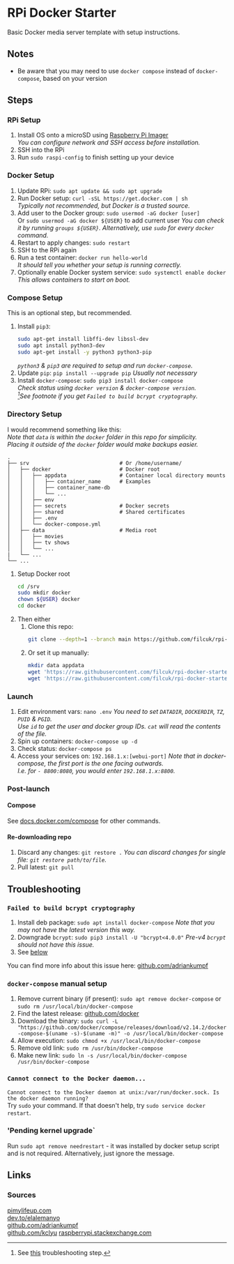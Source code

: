 # RPi Docker Starter
Basic Docker media server template with setup instructions.

## Notes
- Be aware that you may need to use `docker compose` instead of `docker-compose`, based on your version

## Steps
### RPi Setup
1. Install OS onto a microSD using [Raspberry Pi Imager](https://www.raspberrypi.com/software/)  
   *You can configure network and SSH access before installation.*
1. SSH into the RPi
1. Run `sudo raspi-config` to finish setting up your device

### Docker Setup
1. Update RPi: `sudo apt update && sudo apt upgrade`
1. Run Docker setup: `curl -sSL https://get.docker.com | sh`  
   *Typically not recommended, but Docker is a trusted source.*
1. Add user to the Docker group: `sudo usermod -aG docker [user]`  
   Or `sudo usermod -aG docker ${USER}` to add current user
   *You can check it by running `groups ${USER}`.*
   *Alternatively, use `sudo` for every `docker` command.*
1. Restart to apply changes: `sudo restart`
1. SSH to the RPi again
1. Run a test container: `docker run hello-world`  
   *It should tell you whether your setup is running correctly.*
1. Optionally enable Docker system service: `sudo systemctl enable docker`  
   *This allows containers to start on boot.*  

### Compose Setup
This is an optional step, but recommended.  
1. Install `pip3`:   
   ```bash
   sudo apt-get install libffi-dev libssl-dev
   sudo apt install python3-dev
   sudo apt-get install -y python3 python3-pip
   ```
   *`python3` & `pip3` are required to setup and run `docker-compose`.*  
1. Update `pip`: `pip install --upgrade pip`
   *Usually not necessary*
3. Install `docker-compose`: `sudo pip3 install docker-compose`  
   *Check status using `docker version` & `docker-compose version`.*  
   *[^1]See footnote if you get `Failed to build bcrypt cryptography`.*

[^1]: See [this](#docker-compose-manual-setup) troubleshooting step. 

### Directory Setup
I would recommend something like this:  
*Note that `data` is within the `docker` folder in this repo for simplicity.*  
*Placing it outside of the `docker` folder would make backups easier.*
```
.
├── srv                             # Or /home/username/
│   ├── docker                      # Docker root
│   │   ├── appdata                 # Container local directory mounts
│   │   │   ├── container_name      # Examples
│   │   │   ├── container_name-db
│   │   │   └── ...
│   │   ├── env
│   │   ├── secrets                 # Docker secrets
│   │   ├── shared                  # Shared certificates
│   │   ├── .env
│   │   └── docker-compose.yml
│   ├── data                        # Media root
│   │   ├── movies
│   │   ├── tv shows
│   │   └── ...
|   └── ...
└── ...
```

1. Setup Docker root
   ```bash
   cd /srv
   sudo mkdir docker
   chown ${USER} docker  
   cd docker
   ```
2. Then either
   1. Clone this repo:  
      ```bash
      git clone --depth=1 --branch main https://github.com/filcuk/rpi-docker-starter.git .
      ```
   2. Or set it up manually:  
      ```bash
      mkdir data appdata
      wget 'https://raw.githubusercontent.com/filcuk/rpi-docker-starter/main/.env' -O .env
      wget 'https://raw.githubusercontent.com/filcuk/rpi-docker-starter/main/docker-compose.yml' -O docker-compose.yml
      ```

### Launch
1. Edit environment vars: `nano .env`
   *You need to set `DATADIR`, `DOCKERDIR`, `TZ`, `PUID` & `PGID`.*  
   *Use `id` to get the user and docker group IDs.*
   *`cat` will read the contents of the file.*
1. Spin up containers: `docker-compose up -d`
1. Check status: `docker-compose ps`
1. Access your services on: `192.168.1.x:[webui-port]`
   *Note that in docker-compose, the first port is the one facing outwards.*  
   *I.e. for `- 8800:8080`, you would enter `192.168.1.x:8800`.*  

### Post-launch
#### Compose
See [docs.docker.com/compose](https://docs.docker.com/compose/reference/) for other commands.

#### Re-downloading repo
1. Discard any changes: `git restore .`
   *You can discard changes for single file: `git restore path/to/file`.*
1. Pull latest: `git pull`

## Troubleshooting
### `Failed to build bcrypt cryptography`
1. Install deb package: `sudo apt install docker-compose`
   *Note that you may not have the latest version this way.*
2. Downgrade `bcrypt`: `sudo pip3 install -U "bcrypt<4.0.0"`
   *Pre-v4 `bcrypt` should not have this issue.*
3. See [below](#docker-compose-manual-setup)
  
You can find more info about this issue here: [github.com/adriankumpf](https://github.com/adriankumpf/teslamate/discussions/2881)  

### `docker-compose` manual setup
1. Remove current binary (if present): `sudo apt remove docker-compose` or `sudo rm /usr/local/bin/docker-compose`
1.  Find the latest release: [github.com/docker](https://github.com/docker/compose/releases)
1.  Download the binary: `sudo curl -L "https://github.com/docker/compose/releases/download/v2.14.2/docker-compose-$(uname -s)-$(uname -m)" -o /usr/local/bin/docker-compose`
1.  Allow execution: `sudo chmod +x /usr/local/bin/docker-compose`
1.  Remove old link: `sudo rm /usr/bin/docker-compose`
1.  Make new link: `sudo ln -s /usr/local/bin/docker-compose /usr/bin/docker-compose`

### `Cannot connect to the Docker daemon...`
`Cannot connect to the Docker daemon at unix:/var/run/docker.sock. Is the docker daemon running?`  
Try `sudo` your command. If that doesn't help, try `sudo service docker restart`.  

### 'Pending kernel upgrade`
Run `sudo apt remove needrestart` - it was installed by docker setup script and is not required.
Alternatively, just ignore the message.

## Links
### Sources
[pimylifeup.com](https://pimylifeup.com/raspberry-pi-docker/)  
[dev.to/elalemanyo](https://dev.to/elalemanyo/how-to-install-docker-and-docker-compose-on-raspberry-pi-1mo)  
[github.com/adriankumpf](https://github.com/adriankumpf/teslamate/discussions/2881)  
[github.com/kclyu](https://github.com/kclyu/rpi-webrtc-streamer/issues/122)
[raspberrypi.stackexchange.com](https://raspberrypi.stackexchange.com/questions/111198/pending-kernel-upgrade-even-after-reboot-my-rpi4)  
